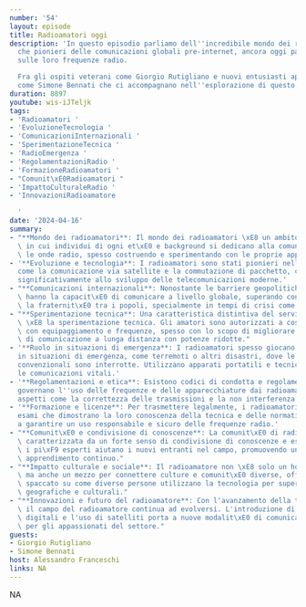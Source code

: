 ```yaml
---
number: '54'
layout: episode
title: Radioamatori oggi
description: 'In questo episodio parliamo dell''incredibile mondo dei radioamatori,
  che pionieri delle comunicazioni globali pre-internet, ancora oggi parlano e interagisco
  sulle loro frequenze radio.

  Fra gli ospiti veterani come Giorgio Rutigliano e nuovi entusiasti appassionati
  come Simone Bennati che ci accompagnano nell''esplorazione di questo mondo.'
duration: 8897
youtube: wis-iJTeljk
tags:
- 'Radioamatori '
- 'EvoluzioneTecnologia '
- 'ComunicazioniInternazionali '
- 'SperimentazioneTecnica '
- 'RadioEmergenza '
- 'RegolamentazioniRadio '
- 'FormazioneRadioamatori '
- "Comunit\xE0Radioamatori "
- 'ImpattoCulturaleRadio '
- 'InnovazioniRadioamatore

  '
date: '2024-04-16'
summary:
- "**Mondo dei radioamatori**: Il mondo dei radioamatori \xE8 un ambito affascinante\
  \ in cui individui di ogni et\xE0 e background si dedicano alla comunicazione utilizzando\
  \ le onde radio, spesso costruendo e sperimentando con le proprie apparecchiature."
- '**Evoluzione e tecnologia**: I radioamatori sono stati pionieri nell''uso di tecnologie
  come la comunicazione via satellite e la commutazione di pacchetto, contribuendo
  significativamente allo sviluppo delle telecomunicazioni moderne.'
- "**Comunicazioni internazionali**: Nonostante le barriere geopolitiche, i radioamatori\
  \ hanno la capacit\xE0 di comunicare a livello globale, superando confini e promuovendo\
  \ la fraternit\xE0 tra i popoli, specialmente in tempi di crisi come la Guerra Fredda."
- "**Sperimentazione tecnica**: Una caratteristica distintiva del servizio di radioamatore\
  \ \xE8 la sperimentazione tecnica. Gli amatori sono autorizzati a costruire e sperimentare\
  \ con equipaggiamento e frequenze, spesso con lo scopo di migliorare le capacit\xE0\
  \ di comunicazione a lunga distanza con potenze ridotte."
- '**Ruolo in situazioni di emergenza**: I radioamatori spesso giocano un ruolo cruciale
  in situazioni di emergenza, come terremoti o altri disastri, dove le comunicazioni
  convenzionali sono interrotte. Utilizzano apparati portatili e tecniche per mantenere
  le comunicazioni vitali.'
- '**Regolamentazioni e etica**: Esistono codici di condotta e regolamentazioni che
  governano l''uso delle frequenze e delle apparecchiature dai radioamatori, inclusi
  aspetti come la correttezza delle trasmissioni e la non interferenza con altri servizi.'
- '**Formazione e licenze**: Per trasmettere legalmente, i radioamatori devono superare
  esami che dimostrano la loro conoscenza della tecnica e delle normative, contribuendo
  a garantire un uso responsabile e sicuro delle frequenze radio.'
- "**Comunit\xE0 e condivisione di conoscenze**: La comunit\xE0 di radioamatori \xE8\
  \ caratterizzata da un forte senso di condivisione di conoscenze e esperienze. Spesso,\
  \ i pi\xF9 esperti aiutano i nuovi entranti nel campo, promuovendo un ambiente di\
  \ apprendimento continuo."
- "**Impatto culturale e sociale**: Il radioamatore non \xE8 solo un hobby tecnico,\
  \ ma anche un mezzo per connettere culture e comunit\xE0 diverse, offrendo un unico\
  \ spaccato su come diverse persone utilizzano la tecnologia per superare le distanze\
  \ geografiche e culturali."
- "**Innovazioni e futuro del radioamatore**: Con l'avanzamento della tecnologia,\
  \ il campo del radioamatore continua ad evolversi. L'introduzione di nuove tecnologie\
  \ digitali e l'uso di satelliti porta a nuove modalit\xE0 di comunicazione e sperimentazione\
  \ per gli appassionati del settore."
guests:
- Giorgio Rutigliano
- Simone Bennati
host: Alessandro Franceschi
links: NA
---
```

NA